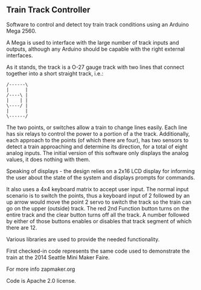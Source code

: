 ## Train Track Controller

Software to control and detect toy train track conditions using an Arduino Mega 2560.

A Mega is used to interface with the large number of track inputs and outputs, although
any Arduino should be capable with the right external interfaces.

As it stands, the track is a O-27 gauge track with two lines that connect together
into a short straight track, i.e.:
```
/------\
|      |
/----\ |
|    | |
\----/ |
|      |
\------/
```
The two points, or switches allow a train to change lines easily. Each line has
six relays to control the power to a portion of a the track. Additionally, each
approach to the points (of which there are four), has two sensors to detect a 
train approaching and determine its direction, for a total of eight analog inputs.
The initial version of this software only displays the analog values, it does
nothing with them.

Speaking of displays - the design relies on a 2x16 LCD display for informing the
user about the state of the system and displays prompts for commands.

It also uses a 4x4 keyboard matrix to accept user input. The normal input scenario
is to switch the points, thus a keyboard input of 2 followed by an up arrow would
move the point 2 servo to switch the track so the train can go on the upper (outside)
track. The red 2nd Function button turns on the entire track and the clear button
turns off all the track. A number followed by either of those buttons enables
or disables that track segment of which there are 12.

Various libraries are used to provide the needed functionality.

First checked-in code represents the same code used to demonstrate the 
train at the 2014 Seattle Mini Maker Faire.

For more info zapmaker.org

Code is Apache 2.0 license.
